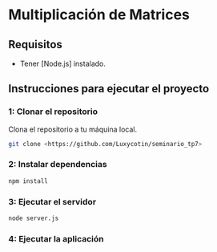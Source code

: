 # Multiplicación de Matrices

## Requisitos

- Tener [Node.js] instalado.

## Instrucciones para ejecutar el proyecto

### 1: Clonar el repositorio

Clona el repositorio a tu máquina local.

```bash
git clone <https://github.com/Luxycotin/seminario_tp7>
```

### 2: Instalar dependencias
```bash
npm install
```

### 3: Ejecutar el servidor
```bash
node server.js
```
### 4: Ejecutar la aplicación

